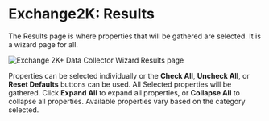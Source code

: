 # Exchange2K: Results

The Results page is where properties that will be gathered are selected. It is a wizard page for
all.

![Exchange 2K+ Data Collector Wizard Results page](/img/product_docs/accessanalyzer/11.6/accessanalyzer/admin/datacollector/adinventory/results.webp)

Properties can be selected individually or the **Check All**, **Uncheck All**, or **Reset Defaults**
buttons can be used. All Selected properties will be gathered. Click **Expand All** to expand all
properties, or **Collapse All** to collapse all properties. Available properties vary based on the
category selected.

